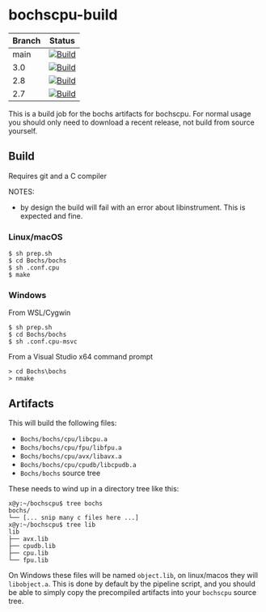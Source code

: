 # bochscpu-build

|Branch|Status|
|------|------|
|main|[![Build](https://github.com/yrp604/bochscpu-build/actions/workflows/build.yml/badge.svg)](https://github.com/yrp604/bochscpu-build/actions?query=branch%3Amain)|
|3.0|[![Build](https://github.com/yrp604/bochscpu-build/actions/workflows/build.yml/badge.svg?branch=3.0)](https://github.com/yrp604/bochscpu-build/actions?query=branch%3A3.0)|
|2.8|[![Build](https://github.com/yrp604/bochscpu-build/actions/workflows/build.yml/badge.svg?branch=2.8)](https://github.com/yrp604/bochscpu-build/actions?query=branch%3A2.8)|
|2.7|[![Build](https://github.com/yrp604/bochscpu-build/actions/workflows/build.yml/badge.svg?branch=2.7)](https://github.com/yrp604/bochscpu-build/actions?query=branch%3A2.7)|

This is a build job for the bochs artifacts for bochscpu. For normal usage you
should only need to download a recent release, not build from source yourself.

## Build

Requires git and a C compiler

NOTES:
- by design the build will fail with an error about libinstrument. This is
expected and fine.

### Linux/macOS

```
$ sh prep.sh
$ cd Bochs/bochs
$ sh .conf.cpu
$ make
```

### Windows

From WSL/Cygwin

```
$ sh prep.sh
$ cd Bochs/bochs
$ sh .conf.cpu-msvc
```

From a Visual Studio x64 command prompt
```
> cd Bochs\bochs
> nmake
```

## Artifacts

This will build the following files:
- `Bochs/bochs/cpu/libcpu.a`
- `Bochs/bochs/cpu/fpu/libfpu.a`
- `Bochs/bochs/cpu/avx/libavx.a`
- `Bochs/bochs/cpu/cpudb/libcpudb.a`
- `Bochs/bochs` source tree

These needs to wind up in a directory tree like this:
```
x@y:~/bochscpu$ tree bochs
bochs/
└── [... snip many c files here ...]
x@y:~/bochscpu$ tree lib
lib
├── avx.lib
├── cpudb.lib
├── cpu.lib
└── fpu.lib
```

On Windows these files will be named `object.lib`, on linux/macos they will
`libobject.a`. This is done by default by the pipeline script, and you should
be able to simply copy the precompiled artifacts into your `bochscpu` source
tree.
